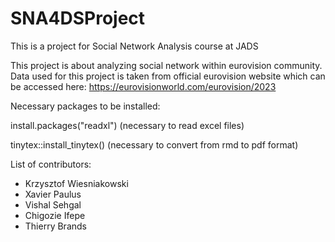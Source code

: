 # SNA4DSProject
This is a project for Social Network Analysis course at JADS

This project is about analyzing social network within eurovision community. 
Data used for this project is taken from official eurovision website which can be accessed here: https://eurovisionworld.com/eurovision/2023


Necessary packages to be installed:

install.packages("readxl") (necessary to read excel files)

tinytex::install_tinytex() (necessary to convert from rmd to pdf format)

List of contributors:
 - Krzysztof Wiesniakowski
 - Xavier Paulus
 - Vishal Sehgal
 - Chigozie Ifepe
 - Thierry Brands

